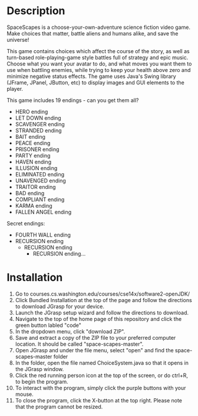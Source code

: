 # Description
SpaceScapes is a choose-your-own-adventure science fiction video game. Make choices that matter,
battle aliens and humans alike, and save the universe!

This game contains choices which affect the course of the story, as well as turn-based
role-playing-game style battles full of strategy and epic music. Choose what you want your
avatar to do, and what moves you want them to use when battling enemies, while trying to
keep your health above zero and minimize negative status effects. The game uses Java's Swing
library (JFrame, JPanel, JButton, etc) to display images and GUI elements to the player.

This game includes 19 endings - can you get them all?
- HERO ending
- LET DOWN ending
- SCAVENGER ending
- STRANDED ending
- BAIT ending
- PEACE ending
- PRISONER ending
- PARTY ending
- HAVEN ending
- ILLUSION ending
- ELIMINATED ending
- UNAVENGED ending
- TRAITOR ending
- BAD ending
- COMPLIANT ending
- KARMA ending
- FALLEN ANGEL ending

Secret endings:
- FOURTH WALL ending
- RECURSION ending
  - RECURSION ending
      - RECURSION ending...

# Installation

1. Go to courses.cs.washington.edu/courses/cse14x/software2-openJDK/ 
2. Click Bundled Installation at the top of the page and follow the directions to download JGrasp for your device.
3. Launch the JGrasp setup wizard and follow the directions to download.
4. Navigate to the top of the home page of this repository and click the green button labled "code"
5. In the dropdown menu, click "download ZIP".
6. Save and extract a copy of the ZIP file to your preferred computer location. It should be called "space-scapes-master".
7. Open JGrasp and under the file menu, select "open" and find the space-scapes-master folder
8. In the folder, open the file named ChoiceSystem.java so that it opens in the JGrasp window.
9. Click the red running person icon at the top of the screen, or do ctrl+R, to begin the program.
10. To interact with the program, simply click the purple buttons with your mouse.
11. To close the program, click the X-button at the top right. Please note that the program cannot be resized.

